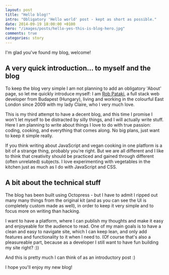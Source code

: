 ```yaml
---
layout: post
title: "Hello blog!"
intro: "Obligatory 'Hello world' post - kept as short as possible."
date: 2014-09-19 18:00:00 +0100
hero: "/images/posts/hello-yes-this-is-blog-hero.jpg"
comments: true
categories: story
---
```


<p class="post-intro">I'm glad you've found my blog, welcome!</p>

## A very quick introduction... to myself and the blog

To keep the blog very simple I am not planning to add an obligatory 'About' page, so let me quickly introduce myself: I am <a class="link" href="http://robertpataki.com">Rob Pataki</a>, a full stack web developer from Budapest (Hungary), living and working in the colourful East London since 2009 with my lady Claire, who I very much love.

This is my third attempt to have a decent blog, and this time I promise I won't let myself to be distracted by silly things, and I will actually write stuff. Here I am planning to write about things I love to do with true passion: coding, cooking, and everything that comes along. No big plans, just want to keep it simple really.

If you think writing about JavaScript and vegan cooking in one platform is a bit of a strange thing, probably you're right. But we are all different and I like to think that creativity should be practiced and gained through different (often unrelated) subjects. I love experimenting with vegetables in the kitchen just as much as I do with JavaScript and CSS.

## A bit about the technical stuff

The blog has been built using Octopress - but I have to admit I ripped out many many things from the original kit (and as you can see the UI is completely custom made as well), in order to keep it very simple and to focus more on writing than hacking.

I want to have a platform, where I can publish my thoughts and make it easy and enjoyeable for the audience to read. One of my main goals is to have a clean and easy to navigate site, which I can keep lean, and only add features and functionality to it when I need to. (Of course that's also a pleasureable part, because as a developer I still want to have fun building my site right? :))

And this is pretty much I can think of as an introductory post :)

I hope you'll enjoy my new blog!


